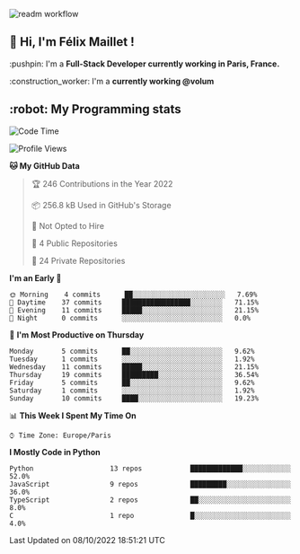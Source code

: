 ![readm workflow](https://github.com/fmaillet24/fmaillet24/actions/workflows/main.yml/badge.svg)

<h2>👋 Hi, I'm Félix Maillet !</h2>

<p>:pushpin: I'm a <strong>Full-Stack Developer currently working in Paris, France.</strong></p>
<p>:construction_worker: I'm a <strong>currently working @volum</strong></p>

<h2>:robot: My Programming stats</h2>

<!--START_SECTION:waka-->
![Code Time](http://img.shields.io/badge/Code%20Time-223%20hrs%2022%20mins-blue)

![Profile Views](http://img.shields.io/badge/Profile%20Views-1-blue)

**🐱 My GitHub Data** 

> 🏆 246 Contributions in the Year 2022
 > 
> 📦 256.8 kB Used in GitHub's Storage 
 > 
> 🚫 Not Opted to Hire
 > 
> 📜 4 Public Repositories 
 > 
> 🔑 24 Private Repositories  
 > 
**I'm an Early 🐤** 

```text
🌞 Morning    4 commits      ██░░░░░░░░░░░░░░░░░░░░░░░   7.69% 
🌆 Daytime    37 commits     █████████████████░░░░░░░░   71.15% 
🌃 Evening    11 commits     █████░░░░░░░░░░░░░░░░░░░░   21.15% 
🌙 Night      0 commits      ░░░░░░░░░░░░░░░░░░░░░░░░░   0.0%

```
📅 **I'm Most Productive on Thursday** 

```text
Monday       5 commits      ██░░░░░░░░░░░░░░░░░░░░░░░   9.62% 
Tuesday      1 commits      ░░░░░░░░░░░░░░░░░░░░░░░░░   1.92% 
Wednesday    11 commits     █████░░░░░░░░░░░░░░░░░░░░   21.15% 
Thursday     19 commits     █████████░░░░░░░░░░░░░░░░   36.54% 
Friday       5 commits      ██░░░░░░░░░░░░░░░░░░░░░░░   9.62% 
Saturday     1 commits      ░░░░░░░░░░░░░░░░░░░░░░░░░   1.92% 
Sunday       10 commits     ████░░░░░░░░░░░░░░░░░░░░░   19.23%

```


📊 **This Week I Spent My Time On** 

```text
⌚︎ Time Zone: Europe/Paris

```

**I Mostly Code in Python** 

```text
Python                   13 repos            █████████████░░░░░░░░░░░░   52.0% 
JavaScript               9 repos             █████████░░░░░░░░░░░░░░░░   36.0% 
TypeScript               2 repos             ██░░░░░░░░░░░░░░░░░░░░░░░   8.0% 
C                        1 repo              █░░░░░░░░░░░░░░░░░░░░░░░░   4.0%

```



 Last Updated on 08/10/2022 18:51:21 UTC
<!--END_SECTION:waka-->
